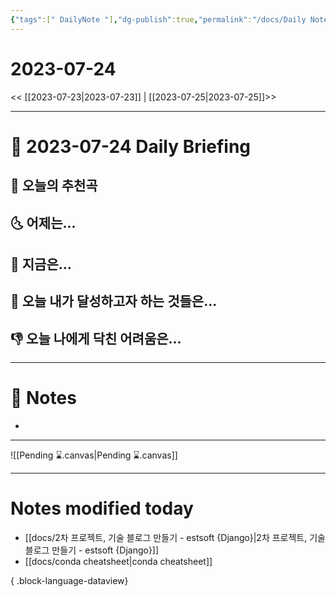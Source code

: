 ```yaml
---
{"tags":[" DailyNote "],"dg-publish":true,"permalink":"/docs/Daily Notes/2023-07-24/","dgPassFrontmatter":true}
---
```



# 2023-07-24

<< [[2023-07-23\|2023-07-23]] | [[2023-07-25\|2023-07-25]]>>

---
# 📅 2023-07-24 Daily Briefing

## 🎵 오늘의 추천곡


## 🌜 어제는...


## 🙌 지금은...


## 🚀 오늘 내가 달성하고자 하는 것들은...


## 👎 오늘 나에게 닥친 어려움은...


---

# 📝 Notes

- 

___

![[Pending ⌛.canvas\|Pending ⌛.canvas]]

---
# Notes modified today

- [[docs/2차 프로젝트, 기술 블로그 만들기 - estsoft {Django}\|2차 프로젝트, 기술 블로그 만들기 - estsoft {Django}]]
- [[docs/conda cheatsheet\|conda cheatsheet]]

{ .block-language-dataview}

